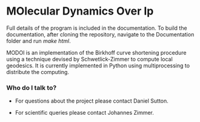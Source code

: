 # MOlecular Dynamics Over Ip #

Full details of the program is included in the documentation. To build the documentation, after cloning the repository, navigate to the Documentation folder and run *make html*.

MODOI is an implementation of the Birkhoff curve shortening procedure using a technique devised by Schwetlick-Zimmer to compute local geodesics. It is currently implemented in Python using multiprocessing to distribute the computing.

### Who do I talk to? ###

* For questions about the project please contact Daniel Sutton.

* For scientific queries please contact Johannes Zimmer.
